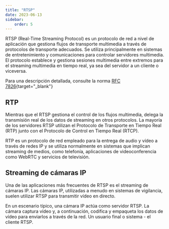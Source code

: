 ```yaml
---
title: "RTSP"
date: 2023-06-13
sidebar:
    order: 5
---
```


RTSP (Real-Time Streaming Protocol) es un protocolo de red a nivel de aplicación que gestiona flujos de transporte multimedia a través de protocolos de transporte adecuados. Se utiliza principalmente en sistemas de entretenimiento y comunicaciones para controlar servidores multimedia. El protocolo establece y gestiona sesiones multimedia entre extremos para el streaming multimedia en tiempo real, ya sea del servidor a un cliente o viceversa.

Para una descripción detallada, consulte la norma [RFC 7826](https://www.rfc-editor.org/rfc/rfc7826){target="_blank"}

## RTP[](/es/misc/articles/rtsp#rtp)

Mientras que el RTSP gestiona el control de los flujos multimedia, delega la transmisión real de los datos de streaming en otros protocolos. La mayoría de los servidores RTSP utilizan el Protocolo de Transporte en Tiempo Real (RTP) junto con el Protocolo de Control en Tiempo Real (RTCP).

RTP es un protocolo de red empleado para la entrega de audio y vídeo a través de redes IP y se utiliza normalmente en sistemas que implican streaming de medios, como telefonía, aplicaciones de videoconferencia como WebRTC y servicios de televisión.

## Streaming de cámaras IP[](/es/misc/articles/rtsp#ip-camera-streaming)

Una de las aplicaciones más frecuentes de RTSP es el streaming de cámaras IP. Las cámaras IP, utilizadas a menudo en sistemas de vigilancia, suelen utilizar RTSP para transmitir vídeo en directo.

En un escenario típico, una cámara IP actúa como servidor RTSP. La cámara captura vídeo y, a continuación, codifica y empaqueta los datos de vídeo para enviarlos a través de la red. Un usuario final o sistema - el cliente RTSP.
